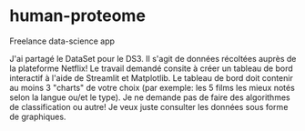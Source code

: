 # human-proteome
Freelance data-science app

J'ai partagé le DataSet pour le DS3. Il s'agit de données récoltées auprès de la plateforme Netflix!
Le travail demandé consite à créer un tableau de bord interactif à l'aide de Streamlit et Matplotlib. Le tableau de bord doit contenir au moins 3 "charts" de votre choix (par exemple: les 5 films les mieux notés selon la langue ou/et le type).
Je ne demande pas de faire des algorithmes de classification ou autre! Je veux juste consulter les données sous forme de graphiques.
